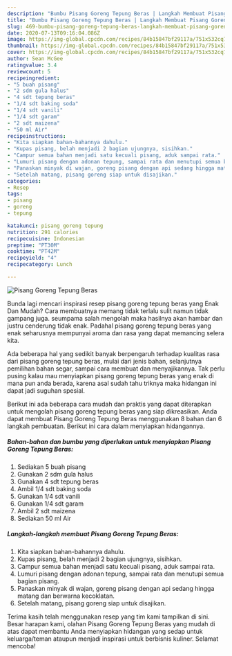 ```yaml
---
description: "Bumbu Pisang Goreng Tepung Beras | Langkah Membuat Pisang Goreng Tepung Beras Yang Mudah Dan Praktis"
title: "Bumbu Pisang Goreng Tepung Beras | Langkah Membuat Pisang Goreng Tepung Beras Yang Mudah Dan Praktis"
slug: 469-bumbu-pisang-goreng-tepung-beras-langkah-membuat-pisang-goreng-tepung-beras-yang-mudah-dan-praktis
date: 2020-07-13T09:16:04.086Z
image: https://img-global.cpcdn.com/recipes/84b15847bf29117a/751x532cq70/pisang-goreng-tepung-beras-foto-resep-utama.jpg
thumbnail: https://img-global.cpcdn.com/recipes/84b15847bf29117a/751x532cq70/pisang-goreng-tepung-beras-foto-resep-utama.jpg
cover: https://img-global.cpcdn.com/recipes/84b15847bf29117a/751x532cq70/pisang-goreng-tepung-beras-foto-resep-utama.jpg
author: Sean McGee
ratingvalue: 3.4
reviewcount: 5
recipeingredient:
- "5 buah pisang"
- "2 sdm gula halus"
- "4 sdt tepung beras"
- "1/4 sdt baking soda"
- "1/4 sdt vanili"
- "1/4 sdt garam"
- "2 sdt maizena"
- "50 ml Air"
recipeinstructions:
- "Kita siapkan bahan-bahannya dahulu."
- "Kupas pisang, belah menjadi 2 bagian ujungnya, sisihkan."
- "Campur semua bahan menjadi satu kecuali pisang, aduk sampai rata."
- "Lumuri pisang dengan adonan tepung, sampai rata dan menutupi semua bagian pisang."
- "Panaskan minyak di wajan, goreng pisang dengan api sedang hingga matang dan berwarna kecoklatan."
- "Setelah matang, pisang goreng siap untuk disajikan."
categories:
- Resep
tags:
- pisang
- goreng
- tepung

katakunci: pisang goreng tepung 
nutrition: 291 calories
recipecuisine: Indonesian
preptime: "PT30M"
cooktime: "PT42M"
recipeyield: "4"
recipecategory: Lunch

---
```



![Pisang Goreng Tepung Beras](https://img-global.cpcdn.com/recipes/84b15847bf29117a/751x532cq70/pisang-goreng-tepung-beras-foto-resep-utama.jpg)

Bunda lagi mencari inspirasi resep pisang goreng tepung beras yang Enak Dan Mudah? Cara membuatnya memang tidak terlalu sulit namun tidak gampang juga. seumpama salah mengolah maka hasilnya akan hambar dan justru cenderung tidak enak. Padahal pisang goreng tepung beras yang enak seharusnya mempunyai aroma dan rasa yang dapat memancing selera kita.

Ada beberapa hal yang sedikit banyak berpengaruh terhadap kualitas rasa dari pisang goreng tepung beras, mulai dari jenis bahan, selanjutnya pemilihan bahan segar, sampai cara membuat dan menyajikannya. Tak perlu pusing kalau mau menyiapkan pisang goreng tepung beras yang enak di mana pun anda berada, karena asal sudah tahu triknya maka hidangan ini dapat jadi suguhan spesial.




Berikut ini ada beberapa cara mudah dan praktis yang dapat diterapkan untuk mengolah pisang goreng tepung beras yang siap dikreasikan. Anda dapat membuat Pisang Goreng Tepung Beras menggunakan 8 bahan dan 6 langkah pembuatan. Berikut ini cara dalam menyiapkan hidangannya.

<!--inarticleads1-->

##### Bahan-bahan dan bumbu yang diperlukan untuk menyiapkan Pisang Goreng Tepung Beras:

1. Sediakan 5 buah pisang
1. Gunakan 2 sdm gula halus
1. Gunakan 4 sdt tepung beras
1. Ambil 1/4 sdt baking soda
1. Gunakan 1/4 sdt vanili
1. Gunakan 1/4 sdt garam
1. Ambil 2 sdt maizena
1. Sediakan 50 ml Air




<!--inarticleads2-->

##### Langkah-langkah membuat Pisang Goreng Tepung Beras:

1. Kita siapkan bahan-bahannya dahulu.
1. Kupas pisang, belah menjadi 2 bagian ujungnya, sisihkan.
1. Campur semua bahan menjadi satu kecuali pisang, aduk sampai rata.
1. Lumuri pisang dengan adonan tepung, sampai rata dan menutupi semua bagian pisang.
1. Panaskan minyak di wajan, goreng pisang dengan api sedang hingga matang dan berwarna kecoklatan.
1. Setelah matang, pisang goreng siap untuk disajikan.




Terima kasih telah menggunakan resep yang tim kami tampilkan di sini. Besar harapan kami, olahan Pisang Goreng Tepung Beras yang mudah di atas dapat membantu Anda menyiapkan hidangan yang sedap untuk keluarga/teman ataupun menjadi inspirasi untuk berbisnis kuliner. Selamat mencoba!
